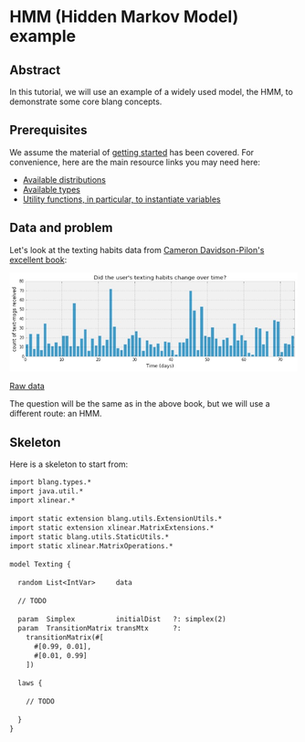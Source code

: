 # HMM (Hidden Markov Model) example

## Abstract

In this tutorial, we will use an example of a widely used model, the HMM, to demonstrate some core blang concepts.

## Prerequisites

We assume the material of [getting started](../getting-started.md) has been covered. For convenience, here are the main resource links you may need here:

- [Available distributions](https://github.com/UBC-Stat-ML/blangSDK/tree/master/src/main/java/blang/distributions)
- [Available types](https://github.com/UBC-Stat-ML/blangSDK/tree/master/src/main/java/blang/types)
- [Utility functions, in particular, to instantiate variables](https://github.com/UBC-Stat-ML/blangSDK/blob/master/src/main/java/blang/utils/StaticUtils.xtend)

## Data and problem

Let's look at the texting habits data from [Cameron Davidson-Pilon's excellent book](http://nbviewer.jupyter.org/github/CamDavidsonPilon/Probabilistic-Programming-and-Bayesian-Methods-for-Hackers/blob/master/Chapter1_Introduction/Chapter1.ipynb):

![](hmm_files/texting.jpg)

[Raw data](hmm_files/texting-data.csv)

The question will be the same as in the above book, but we will use a different route: an HMM.


## Skeleton

Here is a skeleton to start from:

```
import blang.types.*
import java.util.*
import xlinear.*

import static extension blang.utils.ExtensionUtils.* 
import static extension xlinear.MatrixExtensions.* 
import static blang.utils.StaticUtils.*
import static xlinear.MatrixOperations.* 

model Texting {
  
  random List<IntVar>     data
  
  // TODO
    
  param  Simplex          initialDist   ?: simplex(2)
  param  TransitionMatrix transMtx      ?: 
    transitionMatrix(#[
      #[0.99, 0.01],
      #[0.01, 0.99]
    ])   
  
  laws {
    
    // TODO
        
  }
}
```


